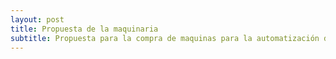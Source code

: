 ```yaml
---
layout: post
title: Propuesta de la maquinaria 
subtitle: Propuesta para la compra de maquinas para la automatización de la producción
---
```


